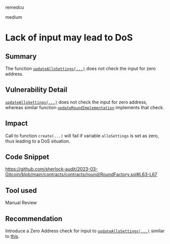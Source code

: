 remedcu

medium

# Lack of input may lead to DoS

## Summary
The function [`updateAlloSettings(...)`](https://github.com/sherlock-audit/2023-03-Gitcoin/blob/main/contracts/contracts/round/RoundFactory.sol#L63) does not check the input for zero address.

## Vulnerability Detail
[`updateAlloSettings(...)`](https://github.com/sherlock-audit/2023-03-Gitcoin/blob/main/contracts/contracts/round/RoundFactory.sol#L63) does not check the input for zero address, whereas similar function [`updateRoundImplementation`](https://github.com/sherlock-audit/2023-03-Gitcoin/blob/main/contracts/contracts/round/RoundFactory.sol#L77) implements that check.

## Impact
Call to function `create(...)` will fail if variable `alloSettings` is set as zero, thus leading to a DoS situation.

## Code Snippet
https://github.com/sherlock-audit/2023-03-Gitcoin/blob/main/contracts/contracts/round/RoundFactory.sol#L63-L67

## Tool used
Manual Review

## Recommendation
Introduce a Zero Address check for input to [`updateAlloSettings(...)`](https://github.com/sherlock-audit/2023-03-Gitcoin/blob/main/contracts/contracts/round/RoundFactory.sol#L63) similar to [this](https://github.com/sherlock-audit/2023-03-Gitcoin/blob/main/contracts/contracts/round/RoundFactory.sol#L79).